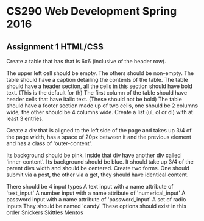 # CS290 Web Development Spring 2016
## Assignment 1 HTML/CSS

Create a table that has that is 6x6 (inclusive of the header row).

The upper left cell should be empty. The others should be non-empty.
The table should have a caption detailing the contents of the table.
The table should have a header section, all the cells in this section should have bold text. (This is the default for th)
The first column of the table should have header cells that have italic text. (These should not be bold)
The table should have a footer section made up of two cells, one should be 2 columns wide, the other should be 4 columns wide.
Create a list (ul, ol or dl) with at least 3 entries.

Create a div that is aligned to the left side of the page and takes up 3/4 of the page width, has a space of 20px between it and the previous element and has a class of 'outer-content'.

Its background should be pink.
Inside that div have another div called 'inner-content'.
Its background should be blue.
It should take up 3/4 of the parent divs width and should be centered.
Create two forms. One should submit via a post, the other via a get, they should have identical content.

There should be 4 input types
A text input with a name attribute of 'text_input'
A number input with a name attribute of 'numerical_input'
A password input with a name attribute of 'password_input'
A set of radio inputs
They should be named 'candy'
These options should exist in this order
Snickers
Skittles
Mentos
